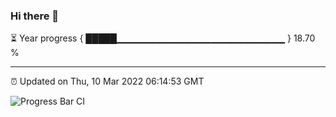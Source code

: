 ### Hi there 👋

⏳ Year progress { █████▁▁▁▁▁▁▁▁▁▁▁▁▁▁▁▁▁▁▁▁▁▁▁▁▁ } 18.70 %

---

⏰ Updated on Thu, 10 Mar 2022 06:14:53 GMT

![Progress Bar CI](https://github.com/liununu/liununu/workflows/Progress%20Bar%20CI/badge.svg)
